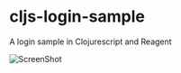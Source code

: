 # cljs-login-sample
A login sample in Clojurescript and Reagent

![ScreenShot](https://raw.github.com/sendmita/cljs-login-sample/master/HelloMinionLogin.png)
